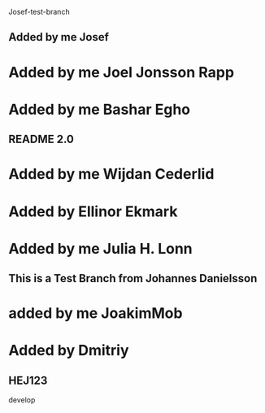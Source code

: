 Josef-test-branch

## Added by me Josef

# Added by me Joel Jonsson Rapp
# Added by me Bashar Egho

## README 2.0
# Added by me Wijdan Cederlid
# Added by Ellinor Ekmark
# Added by me Julia H. Lonn
## This is a Test Branch from Johannes Danielsson
# added by me JoakimMob


# Added by Dmitriy


## HEJ123
 develop
